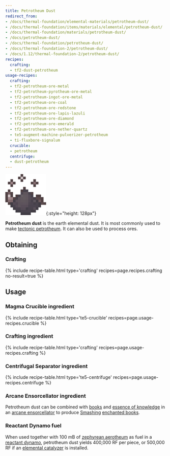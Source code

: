 ```yaml
---
title: Petrotheum Dust
redirect_from:
- /docs/thermal-foundation/elemental-materials/petrotheum-dust/
- /docs/thermal-foundation/items/materials/elemental/petrotheum-dust/
- /docs/thermal-foundation/materials/petrotheum-dust/
- /docs/petrotheum-dust/
- /docs/thermal-foundation/petrotheum-dust/
- /docs/thermal-foundation-2/petrotheum-dust/
- /docs/1.12/thermal-foundation-2/petrotheum-dust/
recipes:
  crafting:
  - tf2-dust-petrotheum
usage-recipes:
  crafting:
  - tf2-petrotheum-ore-metal
  - tf2-petrotheum-pyrotheum-ore-metal
  - tf2-petrotheum-ingot-ore-metal
  - tf2-petrotheum-ore-coal
  - tf2-petrotheum-ore-redstone
  - tf2-petrotheum-ore-lapis-lazuli
  - tf2-petrotheum-ore-diamond
  - tf2-petrotheum-ore-emerald
  - tf2-petrotheum-ore-nether-quartz
  - te5-augment-machine-pulverizer-petrotheum
  - ti-fluxbore-signalum
  crucible:
  - petrotheum
  centrifuge:
  - dust-petrotheum
---
```


![Petrotheum dust](/assets/images/thermal-foundation-2/dust-petrotheum.gif){:style="height: 128px"}


**Petrotheum dust** is the earth elemental dust. It is most commonly used to
make [tectonic petrotheum](/docs/1.12/thermal-foundation/tectonic-petrotheum/). It can also be used to
process ores.


Obtaining
---------

### Crafting
{% include recipe-table.html type='crafting' recipes=page.recipes.crafting no-result=true %}


Usage
-----

### Magma Crucible ingredient
{% include recipe-table.html type='te5-crucible' recipes=page.usage-recipes.crucible %}

### Crafting ingredient
{% include recipe-table.html type='crafting' recipes=page.usage-recipes.crafting %}

### Centrifugal Separator ingredient
{% include recipe-table.html type='te5-centrifuge' recipes=page.usage-recipes.centrifuge %}

### Arcane Ensorcellator ingredient
Petrotheum dust can be combined with
[books](https://minecraft.gamepedia.com/Book) and [essence of
knowledge](/docs/1.12/thermal-foundation/essence-of-knowledge/) in an [arcane
ensorcellator](/docs/1.12/thermal-expansion/arcane-ensorcellator/) to produce
[Smashing](/docs/1.12/cofh-core/smashing/) [enchanted
books](https://minecraft.gamepedia.com/Enchanted_Book).

### Reactant Dynamo fuel
When used together with 100 mB of [zephyrean
aerotheum](/docs/1.12/thermal-foundation/zephyrean-aerotheum/) as fuel in a [reactant
dynamo](/docs/1.12/thermal-expansion/reactant-dynamo/), petrotheum dust yields 400,000 RF per piece, or
500,000 RF if an [elemental catalyzer](/docs/1.12/thermal-expansion/augment-elemental-catalyzer/) is
installed.
